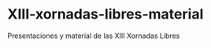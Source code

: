 XIII-xornadas-libres-material
=============================

Presentaciones y material de las XIII Xornadas Libres
